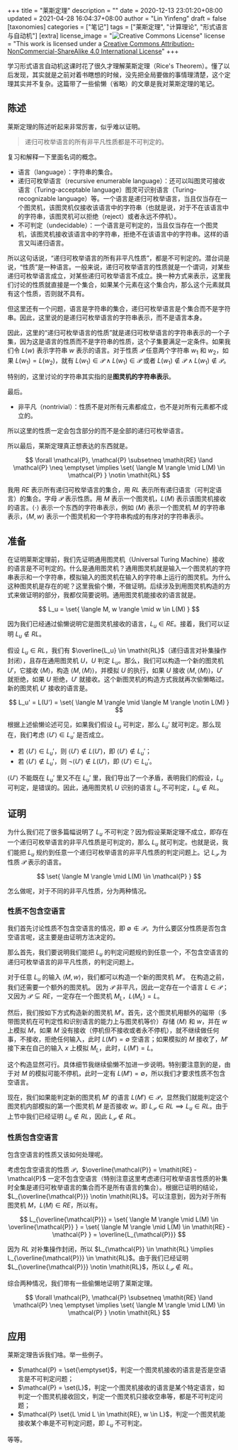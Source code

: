 +++
title = "莱斯定理"
description = ""
date = 2020-12-13 23:01:20+08:00
updated = 2021-04-28 16:04:37+08:00
author = "Lin Yinfeng"
draft = false
[taxonomies]
categories = ["笔记"]
tags = ["莱斯定理", "计算理论", "形式语言与自动机"]
[extra]
license_image = "![Creative Commons License](https://i.creativecommons.org/l/by-nc-sa/4.0/88x31.png)"
license = "This work is licensed under a [Creative Commons Attribution-NonCommercial-ShareAlike 4.0 International License](http://creativecommons.org/licenses/by-nc-sa/4.0/)"
+++

学习形式语言自动机这课时花了很久才理解莱斯定理（Rice's Theorem）。懂了以后发现，其实就是之前对着书瞎想的时候，没先把全局要做的事情理清楚，这个定理其实并不复杂。这篇带了一些偷懒（省略）的文章是我对莱斯定理的笔记。

<!-- more -->

## 陈述

莱斯定理的陈述听起来非常厉害，似乎难以证明。

> 递归可枚举语言的所有非平凡性质都是不可判定的。

复习和解释一下里面名词的概念。

* 语言（language）：字符串的集合。
* 递归可枚举语言（recursive enumerable language）：还可以叫图灵可接收语言（Turing-acceptable language）图灵可识别语言（Turing-recognizable language）等。一个语言是递归可枚举语言，当且仅当存在一个图灵机，该图灵机仅接收该语言中的字符串（也就是说，对于不在该语言中的字符串，该图灵机可以拒绝（reject）或者永远不停机）。
* 不可判定（undecidable）：一个语言是可判定的，当且仅当存在一个图灵机，该图灵机接收该语言中的字符串，拒绝不在该语言中的字符串。这样的语言又叫递归语言。

所以这句话说，“递归可枚举语言的所有非平凡性质”，都是不可判定的。潜台词是说，“性质”是一种语言。一般来说，递归可枚举语言的性质就是一个谓词，对某些递归可枚举语言成立，对某些递归可枚举语言不成立。换一种方式来表示，这里我们讨论的性质就直接是一个集合，如果某个元素在这个集合内，那么这个元素就具有这个性质，否则就不具有。

但这里还有一个问题，语言是字符串的集合，递归可枚举语言是个集合而不是字符串。因此，这里说的是递归可枚举语言的字符串表示，而不是语言本身。

因此，这里的“递归可枚举语言的性质”就是递归可枚举语言的字符串表示的一个子集，因为这是语言的性质而不是字符串的性质，这个子集要满足一定条件。如果我们令 $L(w)$ 表示字符串 $w$ 表示的语言。对于性质 $\mathcal{P}$ 任意两个字符串 $w_1$ 和 $w_2$，如果 $L(w_1) = L(w_2)$，就有 $L(w_1) \in \mathcal{P} \land L(w_1) \in \mathcal{P}$ 或者 $L(w_1) \notin \mathcal{P} \land L(w_1) \notin \mathcal{P}$。

特别的，这里讨论的字符串其实指的是**图灵机的字符串表示**。

最后。

* 非平凡（nontrivial）：性质不是对所有元素都成立，也不是对所有元素都不成立的。

所以这里的性质一定会包含部分的而不是全部的递归可枚举语言。

所以最后，莱斯定理真正想表达的东西就是。

$$
\forall \mathcal{P}, \mathcal{P} \subsetneq \mathit{RE} \land \mathcal{P} \neq \emptyset \implies \set{ \langle M \rangle \mid L(M) \in \mathcal{P} } \notin \mathit{RL}
$$

我用 $\mathit{RE}$ 表示所有递归可枚举语言的集合，用 $\mathit{RL}$ 表示所有递归语言（可判定语言）的集合。字母 $\mathcal{P}$ 表示性质。用 $M$ 表示一个图灵机，$L(M)$ 表示该图灵机接收的语言。$\langle \cdot \rangle$ 表示一个东西的字符串表示，例如 $\langle M \rangle$ 表示一个图灵机 $M$ 的字符串表示，$\langle M, w \rangle$ 表示一个图灵机和一个字符串构成的有序对的字符串表示。

## 准备

在证明莱斯定理前，我们先证明通用图灵机（Universal Turing Machine）接收的语言是不可判定的。什么是通用图灵机？通用图灵机就是输入一个图灵机的字符串表示和一个字符串，模拟输入的图灵机在输入的字符串上运行的图灵机。为什么这种图灵机是存在的呢？这里我偷个懒，不做证明。后续涉及到用图灵机构造的方式来做证明的部分，我都仅简要说明。通用图灵机能接收的语言就是。

$$
L_u = \set{ \langle M, w \rangle \mid w \in L(M) }
$$

因为我们已经通过偷懒说明它是图灵机接收的语言，$L_u \in \mathit{RE}$。接着，我们可以证明 $L_u \notin \mathit{RL}$。

假设 $L_u \in \mathit{RL}$，我们有 $\overline{L_u} \in \mathit{RL}$（递归语言对补集操作封闭），且存在通用图灵机 $U$，$U$ 判定 $L_u$。那么，我们可以构造一个新的图灵机 $U'$，它接收 $\langle M \rangle$，构造 $\langle M, \langle M \rangle \rangle$，并模拟 $U$ 的执行，如果 $U$ 接收 $\langle M, \langle M \rangle \rangle$，$U'$ 就拒绝，如果 $U$ 拒绝，$U'$ 就接收。这个新图灵机的构造方式我就再次偷懒略过。新的图灵机 $U'$ 接收的语言是。

$$
L_u' = L(U') = \set{ \langle M \rangle \mid \langle M \rangle \notin L(M) }
$$

根据上述偷懒论述可见，如果我们假设 $L_u$ 可判定，那么 $L_u'$ 就可判定。那么现在，我们考虑 $\langle U' \rangle \in L_u'$ 是否成立。

* 若 $\langle U' \rangle \in L_u'$，则 $\langle U' \rangle \notin L(U')$，即 $\langle U' \rangle \notin L_u'$；
* 若 $\langle U' \rangle \notin L_u'$，则 $\neg \langle U' \rangle \notin L(U')$，即 $\langle U' \rangle \in L_u'$。

$\langle U' \rangle$ 不能既在 $L_u'$ 里又不在 $L_u'$ 里，我们导出了一个矛盾，表明我们的假设，$L_u$ 可判定，是错误的。因此，通用图灵机 $U$ 识别的语言 $L_u$ 不可判定，$L_u \notin \mathit{RL}$。

## 证明

为什么我们花了很多篇幅说明了 $L_u$ 不可判定？因为假设莱斯定理不成立，即存在一个递归可枚举语言的非平凡性质是可判定的，那么 $L_u$ 就可判定。也就是说，我们能把 $L_u$ 规约到任意一个递归可枚举语言的非平凡性质的判定问题上。记 $L_{\mathcal{P}}$ 为性质 $\mathcal{P}$ 表示的语言。

$$
\set{ \langle M \rangle \mid L(M) \in \mathcal{P} }
$$

怎么做呢，对于不同的非平凡性质，分为两种情况。

### 性质不包含空语言

我们首先讨论性质不包含空语言的情况，即 $\emptyset \notin \mathcal{P}$。为什么要区分性质是否包含空语言呢，这主要是由证明方法决定的。

那么首先，我们要说明我们能把 $L_u$ 的判定问题规约到任意一个，不包含空语言的递归可枚举语言的非平凡性质，的判定问题上。

对于任意 $L_u$ 的输入 $\langle M, w \rangle$，我们都可以构造一个新的图灵机 $M'$。
在构造之前，我们还需要一个额外的图灵机。
因为 $\mathcal{P}$ 非平凡，因此一定存在一个语言 $L \in \mathcal{P}$；又因为 $\mathcal{P} \subsetneq \mathit{RE}$，一定存在一个图灵机 $M_L$，$L(M_L) = L$。

然后，我们按如下方式构造新的图灵机 $M'$。首先，这个图灵机用额外的磁带（多带图灵机在可判定性和识别语言的能力上与图灵机等价）存储 $\langle M \rangle$ 和 $w$，并在 $w$ 上模拟 $M$，如果 $M$ 没有接收（停机但不接收或者永不停机），就不继续做任何事，不接收，拒绝任何输入，此时 $L(M') = \emptyset$ 空语言；如果模拟的 $M$ 接收了，$M'$ 接下来在自己的输入 $x$ 上模拟 $M_L$，此时，$L(M') = L$。

这个构造显然可行。具体细节我继续偷懒不加进一步说明。特别要注意到的是，由于对 $M$ 的模拟可能不停机，此时一定有 $L(M') = \emptyset$，所以我们才要求性质不包含空语言。

现在，我们如果能判定新的图灵机 $M'$ 的语言 $L(M') \in \mathcal{P}$，显然我们就能判定这个图灵机内部模拟的第一个图灵机 $M$ 是否接收 $w$。即 $L_{\mathcal{P}} \in \mathit{RL} \implies L_u \in \mathit{RL}$。由于上节中我们已经证明 $L_u \notin \mathit{RL}$，因此 $L_{\mathcal{P}} \notin \mathit{RL}$。

### 性质包含空语言

包含空语言的性质又该如何处理呢。

考虑包含空语言的性质 $\mathcal{P}$，$\overline{\mathcal{P}} = \mathit{RE} - \mathcal{P}$ 一定不包含空语言（特别注意这里考虑递归可枚举语言性质的补集时全集是递归可枚举语言的集合而不是所有语言的集合）。根据已证明的结论，$L_{\overline{\mathcal{P}}} \notin \mathit{RL}$。可以注意到，因为对于所有图灵机 $M$，$L(M) \in \mathit{RE}$，所以有。

$$
L_{\overline{\mathcal{P}}} = \set{ \langle M \rangle \mid L(M) \in \overline{\mathcal{P}} } = \set{ \langle M \rangle \mid L(M) \in \mathit{RE} - \mathcal{P} } = \overline{L_{\mathcal{P}}}
$$

因为 $\mathit{RL}$ 对补集操作封闭，所以 $L_{\mathcal{P}} \in \mathit{RL} \implies L_{\overline{\mathcal{P}}} \in \mathit{RL}$。由于我们已经证明 $L_{\overline{\mathcal{P}}} \notin \mathit{RL}$，所以 $L_{\mathcal{P}} \notin \mathit{RL}$。

综合两种情况，我们带有一些偷懒地证明了莱斯定理。

$$
\forall \mathcal{P}, \mathcal{P} \subsetneq \mathit{RE} \land \mathcal{P} \neq \emptyset \implies \set{ \langle M \rangle \mid L(M) \in \mathcal{P} } \notin \mathit{RL}
$$

## 应用

莱斯定理告诉我们啥。举一些例子。

* $\mathcal{P} = \set{\emptyset}$，判定一个图灵机接收的语言是否是空语言是不可判定问题；
* $\mathcal{P} = \set{L}$，判定一个图灵机接收的语言是某个特定语言，如判定一个图灵机接收回文，判定一个图灵机只接收空串等，都是不可判定问题；
* $\mathcal{P} \set{L \mid L \in \mathit{RE}, w \in L}$，判定一个图灵机能接收某个串是不可判定问题，即 $L_u$ 不可判定。

等等。
